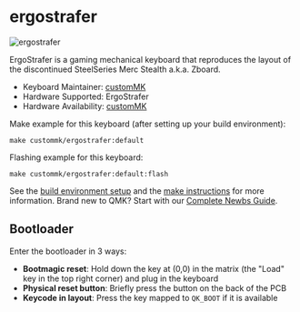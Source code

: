 # ergostrafer

![ergostrafer](https://i.imgur.com/ncJgD3jh.jpeg)

ErgoStrafer is a gaming mechanical keyboard that reproduces the layout of the discontinued SteelSeries Merc Stealth a.k.a. Zboard.

* Keyboard Maintainer: [customMK](https://github.com/customMK)
* Hardware Supported: ErgoStrafer
* Hardware Availability: [customMK](https://shop.custommk.com/collections/ergostrafer/products/ergostrafer)

Make example for this keyboard (after setting up your build environment):

    make custommk/ergostrafer:default

Flashing example for this keyboard:

    make custommk/ergostrafer:default:flash

See the [build environment setup](https://docs.qmk.fm/#/getting_started_build_tools) and the [make instructions](https://docs.qmk.fm/#/getting_started_make_guide) for more information. Brand new to QMK? Start with our [Complete Newbs Guide](https://docs.qmk.fm/#/newbs).

## Bootloader

Enter the bootloader in 3 ways:

* **Bootmagic reset**: Hold down the key at (0,0) in the matrix (the "Load" key in the top right corner) and plug in the keyboard
* **Physical reset button**: Briefly press the button on the back of the PCB
* **Keycode in layout**: Press the key mapped to `QK_BOOT` if it is available
